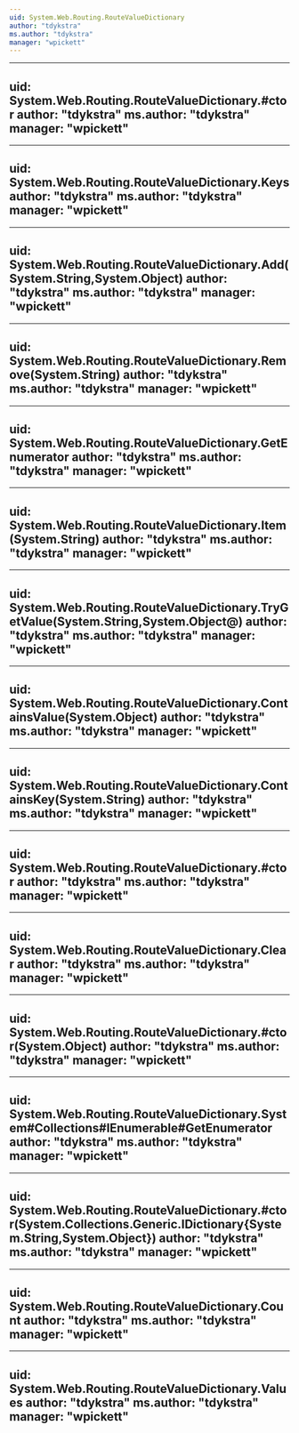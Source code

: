 ```yaml
---
uid: System.Web.Routing.RouteValueDictionary
author: "tdykstra"
ms.author: "tdykstra"
manager: "wpickett"
---
```


---
uid: System.Web.Routing.RouteValueDictionary.#ctor
author: "tdykstra"
ms.author: "tdykstra"
manager: "wpickett"
---

---
uid: System.Web.Routing.RouteValueDictionary.Keys
author: "tdykstra"
ms.author: "tdykstra"
manager: "wpickett"
---

---
uid: System.Web.Routing.RouteValueDictionary.Add(System.String,System.Object)
author: "tdykstra"
ms.author: "tdykstra"
manager: "wpickett"
---

---
uid: System.Web.Routing.RouteValueDictionary.Remove(System.String)
author: "tdykstra"
ms.author: "tdykstra"
manager: "wpickett"
---

---
uid: System.Web.Routing.RouteValueDictionary.GetEnumerator
author: "tdykstra"
ms.author: "tdykstra"
manager: "wpickett"
---

---
uid: System.Web.Routing.RouteValueDictionary.Item(System.String)
author: "tdykstra"
ms.author: "tdykstra"
manager: "wpickett"
---

---
uid: System.Web.Routing.RouteValueDictionary.TryGetValue(System.String,System.Object@)
author: "tdykstra"
ms.author: "tdykstra"
manager: "wpickett"
---

---
uid: System.Web.Routing.RouteValueDictionary.ContainsValue(System.Object)
author: "tdykstra"
ms.author: "tdykstra"
manager: "wpickett"
---

---
uid: System.Web.Routing.RouteValueDictionary.ContainsKey(System.String)
author: "tdykstra"
ms.author: "tdykstra"
manager: "wpickett"
---

---
uid: System.Web.Routing.RouteValueDictionary.#ctor
author: "tdykstra"
ms.author: "tdykstra"
manager: "wpickett"
---

---
uid: System.Web.Routing.RouteValueDictionary.Clear
author: "tdykstra"
ms.author: "tdykstra"
manager: "wpickett"
---

---
uid: System.Web.Routing.RouteValueDictionary.#ctor(System.Object)
author: "tdykstra"
ms.author: "tdykstra"
manager: "wpickett"
---

---
uid: System.Web.Routing.RouteValueDictionary.System#Collections#IEnumerable#GetEnumerator
author: "tdykstra"
ms.author: "tdykstra"
manager: "wpickett"
---

---
uid: System.Web.Routing.RouteValueDictionary.#ctor(System.Collections.Generic.IDictionary{System.String,System.Object})
author: "tdykstra"
ms.author: "tdykstra"
manager: "wpickett"
---

---
uid: System.Web.Routing.RouteValueDictionary.Count
author: "tdykstra"
ms.author: "tdykstra"
manager: "wpickett"
---

---
uid: System.Web.Routing.RouteValueDictionary.Values
author: "tdykstra"
ms.author: "tdykstra"
manager: "wpickett"
---
